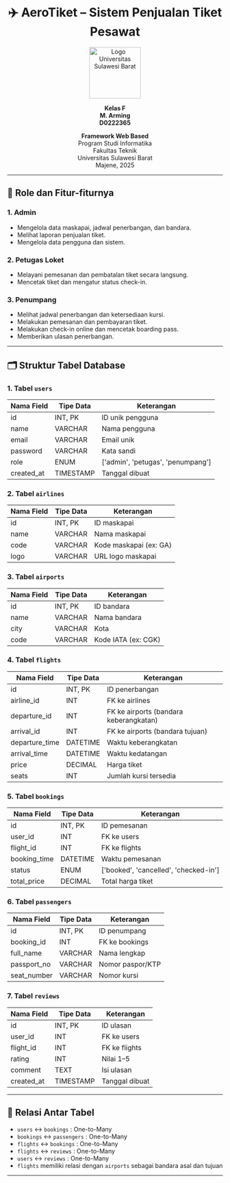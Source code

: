 <h1 align="center">✈️ AeroTiket – Sistem Penjualan Tiket Pesawat</h1>

<p align="center">
  <img src="assets/img/LogoUnsulbar 1.png" alt="Logo Universitas Sulawesi Barat" width="120"/>
</p>

<p align="center">
 <b>Kelas F</b><br>
 <b>M. Arming</b><br>
 <b>D0222365</b>
</p>

<p align="center">
  <strong>Framework Web Based</strong><br>
  Program Studi Informatika<br>
  Fakultas Teknik<br>
  Universitas Sulawesi Barat<br>
  Majene, 2025
</p>

---

## 🎯 Role dan Fitur-fiturnya

### 1. Admin
- Mengelola data maskapai, jadwal penerbangan, dan bandara.
- Melihat laporan penjualan tiket.
- Mengelola data pengguna dan sistem.

### 2. Petugas Loket
- Melayani pemesanan dan pembatalan tiket secara langsung.
- Mencetak tiket dan mengatur status check-in.

### 3. Penumpang
- Melihat jadwal penerbangan dan ketersediaan kursi.
- Melakukan pemesanan dan pembayaran tiket.
- Melakukan check-in online dan mencetak boarding pass.
- Memberikan ulasan penerbangan.

---

## 🗂️ Struktur Tabel Database

### 1. Tabel `users`

| Nama Field | Tipe Data | Keterangan                    |
| ---------- | --------- | ----------------------------- |
| id         | INT, PK   | ID unik pengguna              |
| name       | VARCHAR   | Nama pengguna                 |
| email      | VARCHAR   | Email unik                    |
| password   | VARCHAR   | Kata sandi                    |
| role       | ENUM      | ['admin', 'petugas', 'penumpang'] |
| created_at | TIMESTAMP | Tanggal dibuat                |

### 2. Tabel `airlines`

| Nama Field | Tipe Data | Keterangan         |
| ---------- | --------- | ------------------ |
| id         | INT, PK   | ID maskapai        |
| name       | VARCHAR   | Nama maskapai      |
| code       | VARCHAR   | Kode maskapai (ex: GA) |
| logo       | VARCHAR   | URL logo maskapai  |

### 3. Tabel `airports`

| Nama Field | Tipe Data | Keterangan        |
| ---------- | --------- | ----------------- |
| id         | INT, PK   | ID bandara        |
| name       | VARCHAR   | Nama bandara      |
| city       | VARCHAR   | Kota              |
| code       | VARCHAR   | Kode IATA (ex: CGK) |

### 4. Tabel `flights`

| Nama Field     | Tipe Data | Keterangan                                |
| -------------- | --------- | ----------------------------------------- |
| id             | INT, PK   | ID penerbangan                            |
| airline_id     | INT       | FK ke airlines                            |
| departure_id   | INT       | FK ke airports (bandara keberangkatan)    |
| arrival_id     | INT       | FK ke airports (bandara tujuan)           |
| departure_time | DATETIME  | Waktu keberangkatan                       |
| arrival_time   | DATETIME  | Waktu kedatangan                          |
| price          | DECIMAL   | Harga tiket                               |
| seats          | INT       | Jumlah kursi tersedia                     |

### 5. Tabel `bookings`

| Nama Field | Tipe Data | Keterangan                           |
| ---------- | --------- | ------------------------------------ |
| id         | INT, PK   | ID pemesanan                         |
| user_id    | INT       | FK ke users                          |
| flight_id  | INT       | FK ke flights                        |
| booking_time | DATETIME | Waktu pemesanan                     |
| status     | ENUM      | ['booked', 'cancelled', 'checked-in'] |
| total_price | DECIMAL  | Total harga tiket                    |

### 6. Tabel `passengers`

| Nama Field  | Tipe Data | Keterangan           |
| ----------- | --------- | -------------------- |
| id          | INT, PK   | ID penumpang         |
| booking_id  | INT       | FK ke bookings       |
| full_name   | VARCHAR   | Nama lengkap         |
| passport_no | VARCHAR   | Nomor paspor/KTP     |
| seat_number | VARCHAR   | Nomor kursi          |

### 7. Tabel `reviews`

| Nama Field | Tipe Data | Keterangan            |
| ---------- | --------- | --------------------- |
| id         | INT, PK   | ID ulasan             |
| user_id    | INT       | FK ke users           |
| flight_id  | INT       | FK ke flights         |
| rating     | INT       | Nilai 1–5             |
| comment    | TEXT      | Isi ulasan            |
| created_at | TIMESTAMP | Tanggal dibuat        |

---

## 🔁 Relasi Antar Tabel

- `users` ↔ `bookings` : One-to-Many  
- `bookings` ↔ `passengers` : One-to-Many  
- `flights` ↔ `bookings` : One-to-Many  
- `flights` ↔ `reviews` : One-to-Many  
- `users` ↔ `reviews` : One-to-Many  
- `flights` memiliki relasi dengan `airports` sebagai bandara asal dan tujuan  

---
